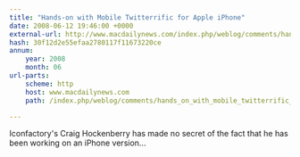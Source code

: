 ```yaml
---
title: "Hands-on with Mobile Twitterrific for Apple iPhone"
date: 2008-06-12 19:46:00 +0000
external-url: http://www.macdailynews.com/index.php/weblog/comments/hands_on_with_mobile_twitterrific_for_apple_iphone/
hash: 30f12d2e55efaa2780117f11673220ce
annum:
    year: 2008
    month: 06
url-parts:
    scheme: http
    host: www.macdailynews.com
    path: /index.php/weblog/comments/hands_on_with_mobile_twitterrific_for_apple_iphone/

---
```


Iconfactory's Craig Hockenberry has made no secret of the fact that he has been working on an iPhone version...
